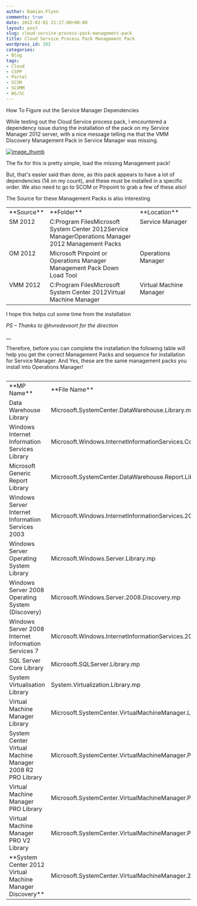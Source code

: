 ```yaml
---
author: Damian.Flynn
comments: true
date: 2012-02-01 21:17:00+00:00
layout: post
slug: cloud-service-process-pack-management-pack
title: Cloud Service Process Pack Management Pack
wordpress_id: 262
categories:
- Blog
tags:
- Cloud
- CSPP
- Portal
- SCSM
- SCVMM
- WS/SC
---
```


How To Figure out the Service Manager Dependencies

While testing out the Cloud Service process pack, I encountered a dependency issue during the installation of the pack on my Service Manager 2012 server, with a nice message telling me that the VMM Discovery Management Pack in Service Manager was missing.

[![image_thumb](/assets/posts/2014/02/image_thumb_thumb2.png)](/assets/posts/2014/02/image_thumb10.png)

The fix for this is pretty simple, load the missing Management pack!

But, that's easier said than done, as this pack appears to have a lot of dependencies (14 on my count), and these must be installed in a specific order. We also need to go to SCOM or Pinpoint to grab a few of these also!

The Source for these Management Packs is also interesting

<table cellpadding="2" width="590" border="0" cellspacing="0" > <tbody > <tr >
<td width="81" valign="top" >**Source**
</td>
<td width="341" valign="top" >**Folder**
</td>
<td width="166" valign="top" >**Location**
</td></tr> <tr >
<td width="81" valign="top" >SM 2012
</td>
<td width="341" valign="top" >C:Program FilesMicrosoft System Center 2012Service ManagerOperations Manager 2012 Management Packs
</td>
<td width="166" valign="top" >Service Manager
</td></tr> <tr >
<td width="81" valign="top" >OM 2012
</td>
<td width="341" valign="top" >Microsoft Pinpoint or Operations Manager Management Pack Down Load Tool
</td>
<td width="166" valign="top" >Operations Manager
</td></tr> <tr >
<td width="81" valign="top" >VMM 2012
</td>
<td width="341" valign="top" >C:Program FilesMicrosoft System Center 2012Virtual Machine Manager
</td>
<td width="166" valign="top" >Virtual Machine Manager
</td></tr></tbody></table>

I hope this helps cut some time from the installation

_PS – Thanks to @hvredevoort for the direction_

__

Therefore, before you can complete the installation the following table will help you get the correct Management Packs and sequence for installation for Service Manager. And Yes, these are the same management packs you install into Operations Manager!

<table width="523" align="left" class="auto-style1" > <tbody > <tr >
<td width="207" class="auto-style2" >**MP Name**
</td>
<td width="314" class="auto-style4" >**File Name**
</td>
<td class="auto-style4" >**Source**
</td>
<td class="auto-style4" >**Ver**
</td></tr> <tr >
<td width="207" class="auto-style3" >Data Warehouse Library
</td>
<td width="314" class="auto-style3" >Microsoft.SystemCenter.DataWarehouse.Library.mp
</td>
<td class="auto-style3" >SM 2012
</td>
<td class="auto-style3" >6.0.5000.0
</td></tr> <tr >
<td width="207" class="auto-style3" >Windows Internet Information Services Library
</td>
<td width="314" class="auto-style3" >Microsoft.Windows.InternetInformationServices.CommonLibrary.mp
</td>
<td class="auto-style3" >OM 2012
</td>
<td class="auto-style3" >6.0.5000.0
</td></tr> <tr >
<td width="207" style="height: 16px" class="auto-style3" >Microsoft Generic Report Library
</td>
<td width="314" style="height: 16px" class="auto-style3" >Microsoft.SystemCenter.DataWarehouse.Report.Library.mp
</td>
<td style="height: 16px" class="auto-style3" >SM 2012
</td>
<td style="height: 16px" class="auto-style3" >6.0.5000.0
</td></tr> <tr >
<td width="207" style="height: 38px" class="auto-style3" >Windows Server Internet Information Services 2003
</td>
<td width="314" style="height: 38px" class="auto-style3" >Microsoft.Windows.InternetInformationServices.2003.mp
</td>
<td style="height: 38px" class="auto-style3" >OM 2012
</td>
<td style="height: 38px" class="auto-style3" >6.0.5000.0
</td></tr> <tr >
<td width="207" class="auto-style3" >Windows Server Operating System Library
</td>
<td width="314" class="auto-style3" >Microsoft.Windows.Server.Library.mp
</td>
<td class="auto-style3" >OM 2012
</td>
<td class="auto-style3" >6.0.6958.0
</td></tr> <tr >
<td width="207" class="auto-style3" >Windows Server 2008 Operating System (Discovery)
</td>
<td width="314" class="auto-style3" >Microsoft.Windows.Server.2008.Discovery.mp
</td>
<td class="auto-style3" >OM 2012
</td>
<td class="auto-style3" >6.0.6958.0
</td></tr> <tr >
<td width="207" class="auto-style3" >Windows Server 2008 Internet Information Services 7
</td>
<td width="314" class="auto-style3" >Microsoft.Windows.InternetInformationServices.2008.mp
</td>
<td class="auto-style3" >OM 2012
</td>
<td class="auto-style3" >6.0.6539.0
</td></tr> <tr >
<td width="207" class="auto-style3" >SQL Server Core Library
</td>
<td width="314" class="auto-style3" >Microsoft.SQLServer.Library.mp
</td>
<td class="auto-style3" >OM 2012
</td>
<td class="auto-style3" >6.0.5000.0
</td></tr> <tr >
<td width="207" class="auto-style3" >System Virtualisation Library
</td>
<td width="314" class="auto-style3" >System.Virtualization.Library.mp
</td>
<td class="auto-style3" >SM 2012
</td>
<td class="auto-style3" >6.0.5000.0
</td></tr> <tr >
<td width="207" class="auto-style3" >Virtual Machine Manager Library
</td>
<td width="314" class="auto-style3" >Microsoft.SystemCenter.VirtualMachineManager.Library.mp
</td>
<td class="auto-style3" >VMM 2012
</td>
<td class="auto-style3" >3.0.6005.0
</td></tr> <tr >
<td width="207" class="auto-style3" >System Center Virtual Machine Manager 2008 R2 PRO Library
</td>
<td width="314" class="auto-style3" >Microsoft.SystemCenter.VirtualMachineManager.PRO.2008.Library.mp
</td>
<td class="auto-style3" >VMM 2012
</td>
<td class="auto-style3" >3.0.6005.0
</td></tr> <tr >
<td width="207" class="auto-style3" >Virtual Machine Manager PRO Library
</td>
<td width="314" class="auto-style3" >Microsoft.SystemCenter.VirtualMachineManager.PRO.Library.mp
</td>
<td class="auto-style3" >VMM 2012
</td>
<td class="auto-style3" >3.0.6005.0
</td></tr> <tr >
<td width="207" class="auto-style3" >Virtual Machine Manager PRO V2 Library
</td>
<td width="314" class="auto-style3" >Microsoft.SystemCenter.VirtualMachineManager.PRO.V2.Library.mp
</td>
<td class="auto-style3" >VMM 2012
</td>
<td class="auto-style3" >3.0.6005.0
</td></tr> <tr >
<td width="207" class="auto-style3" >**System Center 2012 Virtual Machine Manager Discovery**
</td>
<td width="314" class="auto-style3" >Microsoft.SystemCenter.VirtualMachineManager.2012.Discovery.mp
</td>
<td class="auto-style3" >VMM 2012
</td>
<td class="auto-style3" >3.0.6005.0
</td></tr></tbody></table>
